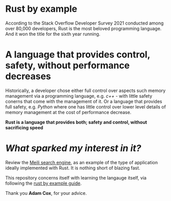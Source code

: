 # Rust by example 

According to the Stack Overflow Developer Survey 2021 conducted among over 80,000 developers, Rust is the most beloved programming language. And it won the title for the sixth year running.

# A language that provides control, safety, without performance decreases 

Historically, a developer chose either full control over aspects such memory management via a programming language, e.g. *c++* - with little safety conerns that come with the management of it. Or a language that provides full safety, e.g. *Python* where one has little control over lower level details of memory management at the cost of performance decrease. 

**Rust is a language that provides both; safety and control, without sacrificing speed**



# *What sparked my interest in it?*

Review the [Meili search engine](https://www.meilisearch.com/), as an example of the type of application ideally implemented with Rust. It is nothing short of blazing fast.

This repository concerns itself with learning the langauge itself, via following the [rust by example guide](https://doc.rust-lang.org/rust-by-example/). 



Thank you **Adam Cox**, for your advice. 




